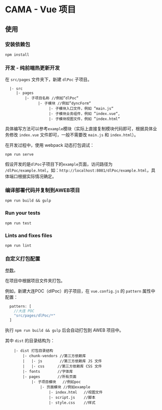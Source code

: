 # CAMA - Vue 项目

## 使用

### 安装依赖包
```
npm install
```

### 开发 - 纯前端热更新开发

在 `src/pages` 文件夹下，新建 `dlPoc` 子项目。
```
  |- src
     |- pages
         |- 子项目名称 //例如”dlPoc“
               |- 子模块 //例如”dyncForm“
                    |- 子模块入口文件，例如 ”main.js“
                    |- 子模块业务组件，例如 ”index.vue“,
                    |- 子模块视图文件，例如 ”index.html“
```

具体编写方法可以参考`example`模块（实际上直接复制模块代码即可，根据具体业务修改 `index.vue` 文件即可，一般不需要改 `main.js` 和 `index.html`）。

在开发过程中，使用 webpack 动态打包调试：
```
npm run serve
```

假设开发的是`dlPoc`子项目下的`example`页面，访问路径为 `/dlPoc/example.html`，如：`http://localhost:8081/dlPoc/example.html`，具体端口根据实际情况确定。

### 编译部署代码并复制到AWEB项目
```
npm run build && gulp
```

### Run your tests
```
npm run test
```

### Lints and fixes files
```
npm run lint
```

### 自定义打包配置
[参数](https://cli.vuejs.org/zh/config/)。

在项目中根据项目文件夹打包。

例如，新建大连POC（dlPoc）的子项目，在 `vue.config.js` 的 `pattern` 属性中配置：
```javascript
  pattern: [
    //大连 POC
    "src/pages/dlPoc/*"
  ]
```

执行 `npm run build && gulp` 后会自动打包到 AWEB 项目中。

其中 `dist` 的目录结构为：

```
    |- dist 打包目录结构
        |- chunk-vendors //第三方依赖库
        |   |- js        //第三方依赖库 JS 文件
        |   |- css      //第三方依赖库 CSS 文件
        |- fonts        //字体库
        |- pages        //所有页面
            |- 子项目模块   //例如poc
                |- 页面模块 //例如example
                    |- index.html   //视图文件 
                    |- script.js    //脚本
                    |- style.css    //样式
```